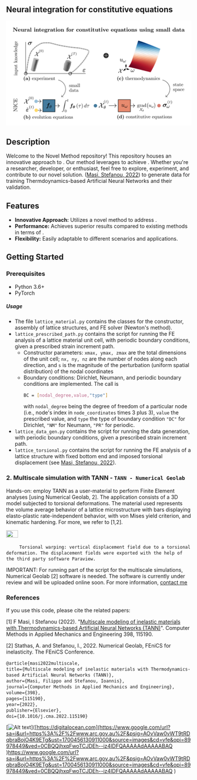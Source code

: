 ## Neural integration for constitutive equations

<center><img src="./_images/NICE.png"  alt="centered image" width="100%" height="51.15%"></center>

## Description

Welcome to the Novel Method repository! This repository houses an innovative approach to <briefly describe what your method does>. Our method leverages <key features or technologies> to achieve <unique benefits or results>. Whether you're a researcher, developer, or enthusiast, feel free to explore, experiment, and contribute to our novel solution.  ([Masi, Stefanou, 2022](https://doi.org/10.1016/j.cma.2022.115190)) to generate data for training Thermdoynamics-based Artificial Neural Networks and their validation.

## Features

- **Innovative Approach:** Utilizes a novel method to address <specific problem or challenge>.
- **Performance:** Achieves superior results compared to existing methods in terms of <performance metric>.
- **Flexibility:** Easily adaptable to different scenarios and applications.

## Getting Started

### Prerequisites

- Python 3.6+
- PyTorch



##### Usage

- The file ``` lattice_material.py ``` contains the classes for the constructor, assembly of lattice structures, and FE solver (Newton's method).
- ``` lattice_prescribed_path.py ``` contains the script for running the FE analysis of a lattice material unit cell, with periodic boundary conditions, given a prescribed strain increment path.
  - Constructor parameters: ```xmax, ymax, zmax``` are the total dimensions of the unit cell; ```nx, ny, nz``` are the number of nodes along each direction, and ```s``` is the magnitude of the perturbation (uniform spatial distribution) of the nodal coordinates
  - Boundary conditions: Dirichlet, Neumann, and periodic boundary conditions are implemented. The call is
    ```sh
    BC = [nodal_degree,value,"type"]
    ```
    with ```nodal_degree``` being the degree of freedom of a particular node (i.e., node's index in ```node_coordinates``` times 3 plus 3), ```value``` the prescribed value, and ```type``` the type of boundary condition ```"DC"``` for Dirichlet, ```"NM"``` for Neumann, ```"PR"``` for periodic.
- ``` lattice_data_gen.py ``` contains the script for running the data generation, with periodic boundary conditions, given a prescribed strain increment path.
- ``` lattice_torsional.py ``` contains the script for running the FE analysis of a lattice structure with fixed bottom end and imposed torsional displacement (see [Masi, Stefanou, 2022](https://doi.org/10.1016/j.cma.2022.115190)).

### 2. Multiscale simulation with TANN - ``` TANN - Numerical Geolab ```

Hands-on: employ TANN as a user-material to perform Finite Element analyses [using Numerical Geolab, 2].
The application consists of a 3D model subjected to torsional deformations. The material used represents the volume average behavior of a lattice microstructure with bars displaying elasto-plastic rate-independent behavior, with von Mises yield criterion, and kinematic hardening. For more, we refer to [1,2].


<img src="./TANN - Numerical Geolab/_images/displacement_vertical_AI.png"  width="25%" height="20%">

         Torsional warping: vertical displacement field due to a torsional deformation. The displacement fields were exported with the help of the third party software Paraview.


IMPORTANT: For running part of the script for the multiscale simulations, Numerical Geolab [2] software is needed. The software is currently under review and will be uploaded online soon.
For more information, [contact me](mailto:filippo.masi@sydney.edu.au)



### References

If you use this code, please cite the related papers:

[1] F Masi, I Stefanou (2022). "[Multiscale modeling of inelastic materials with Thermodynamics-based Artificial Neural Networks (TANN)](https://doi.org/10.1016/j.cma.2022.115190)". Computer Methods in Applied Mechanics and Engineering 398, 115190.

[2] Stathas, A. and Stefanou, I., 2022. Numerical Geolab, FEniCS for inelasticity. The FEniCS Conference.

    @article{masi2022multiscale,
    title={Multiscale modeling of inelastic materials with Thermodynamics-based Artificial Neural Networks (TANN)},
    author={Masi, Filippo and Stefanou, Ioannis},
    journal={Computer Methods in Applied Mechanics and Engineering},
    volume={398},
    pages={115190},
    year={2022},
    publisher={Elsevier},
    doi={10.1016/j.cma.2022.115190}

[![Alt text](https://www.google.com/url?sa=i&url=https%3A%2F%2Fwww.arc.gov.au%2F&psig=AOvVaw0vWT9tRDqbraBojO4K9ETg&ust=1700456130911000&source=images&cd=vfe&opi=89978449&ved=0CBQQjhxqFwoTCJDEh--iz4IDFQAAAAAdAAAAABAQ
)]([https://digitalocean.com](https://www.google.com/url?sa=i&url=https%3A%2F%2Fwww.arc.gov.au%2F&psig=AOvVaw0vWT9tRDqbraBojO4K9ETg&ust=1700456130911000&source=images&cd=vfe&opi=89978449&ved=0CBQQjhxqFwoTCJDEh--iz4IDFQAAAAAdAAAAABAQ
)https://www.google.com/url?sa=i&url=https%3A%2F%2Fwww.arc.gov.au%2F&psig=AOvVaw0vWT9tRDqbraBojO4K9ETg&ust=1700456130911000&source=images&cd=vfe&opi=89978449&ved=0CBQQjhxqFwoTCJDEh--iz4IDFQAAAAAdAAAAABAQ
)

